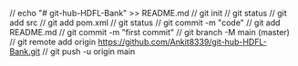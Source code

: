 //	echo "# git-hub-HDFL-Bank" >> README.md
//	git init
// git status
// git add src
// git add pom.xml
// git status
// git commit -m "code"
//	git add README.md
//	git commit -m "first commit"
//	git branch -M main (master)
//	git remote add origin https://github.com/Ankit8339/git-hub-HDFL-Bank.git
//	git push -u origin main
